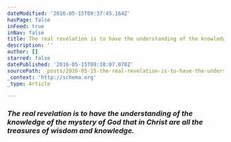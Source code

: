 ```yaml
---
dateModified: '2016-05-15T09:37:45.164Z'
hasPage: false
inFeed: true
inNav: false
title: The real revelation is to have the understanding of the knowledge of the mystery of God that in Christ are all the treasures of wisdom and knowledge.
description: ''
author: []
starred: false
datePublished: '2016-05-15T09:38:07.078Z'
sourcePath: _posts/2016-05-15-the-real-revelation-is-to-have-the-understanding-of-the-know.md
_context: 'http://schema.org'
_type: Article

---
```

### _The real revelation is to have the understanding of the knowledge of the mystery of God that in Christ are all the treasures of wisdom and knowledge._